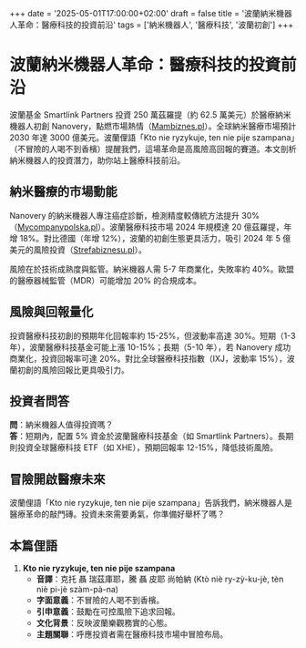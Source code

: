 +++
date = '2025-05-01T17:00:00+02:00'
draft = false
title = '波蘭納米機器人革命：醫療科技的投資前沿'
tags = ['納米機器人', '醫療科技', '波蘭初創']
+++

# 波蘭納米機器人革命：醫療科技的投資前沿

波蘭基金 Smartlink Partners 投資 250 萬茲羅提（約 62.5 萬美元）於醫療納米機器人初創 Nanovery，點燃市場熱情（[Mambiznes.pl](https://mambiznes.pl/news/polski-smartlink-partners-z-kolejna-inwestycja-wspiera-rewolucje-nanorobotow-w-medycynie/)）。全球納米醫療市場預計 2030 年達 3000 億美元。波蘭俚語「Kto nie ryzykuje, ten nie pije szampana」（不冒險的人喝不到香檳）提醒我們，這場革命是高風險高回報的賽道。本文剖析納米機器人的投資潛力，助你站上醫療科技前沿。

## 納米醫療的市場動能

Nanovery 的納米機器人專注癌症診斷，檢測精度較傳統方法提升 30%（[Mycompanypolska.pl](https://mycompanypolska.pl/artykul/2-5-mln-zl-na-nanoroboty-dla-medycyny-smartlink-inwestuje-w-startup-nanovery/17712)）。波蘭醫療科技市場 2024 年規模達 20 億茲羅提，年增 18%。對比德國（年增 12%），波蘭的初創生態更具活力，吸引 2024 年 5 億美元的風險投資（[Strefabiznesu.pl](https://strefabiznesu.pl/polski-fundusz-inwestuje-w-rewolucje-to-moze-byc-przelom/ar/c3p2-27511225)）。

風險在於技術成熟度與監管。納米機器人需 5-7 年商業化，失敗率約 40%。歐盟的醫療器械監管（MDR）可能增加 20% 的合規成本。

## 風險與回報量化

投資醫療科技初創的預期年化回報率約 15-25%，但波動率高達 30%。短期（1-3 年），波蘭醫療科技基金可能上漲 10-15%；長期（5-10 年），若 Nanovery 成功商業化，投資回報率可達 20%。對比全球醫療科技指數（IXJ，波動率 15%），波蘭初創的風險回報比更具吸引力。

## 投資者問答

**問**：納米機器人值得投資嗎？  
**答**：短期內，配置 5% 資金於波蘭醫療科技基金（如 Smartlink Partners）。長期則投資全球醫療科技 ETF（如 XHE），預期回報率 12-15%，降低技術風險。

## 冒險開啟醫療未來

波蘭俚語「Kto nie ryzykuje, ten nie pije szampana」告訴我們，納米機器人是醫療革命的敲門磚。投資未來需要勇氣，你準備好舉杯了嗎？

## 本篇俚語

1. **Kto nie ryzykuje, ten nie pije szampana**  
   - **音譯**：克托 聶 瑞茲庫耶，騰 聶 皮耶 尚帕納 (Ktò niè ry-zỳ-ku-jè, tèn niè pi-jè szàm-pà-na)  
   - **字面意義**：不冒險的人喝不到香檳。  
   - **引申意義**：鼓勵在可控風險下追求回報。  
   - **文化背景**：反映波蘭樂觀務實的心態。  
   - **主題關聯**：呼應投資者需在醫療科技市場中冒險布局。

